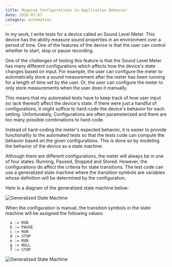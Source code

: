 ```yaml
---
title: Mapping Configurations to Application Behavior
date: 2018-07-07
category: automation
---
```



In my work, I write tests for a device called an Sound Level Meter. This device has the ability  measure sound properties in an environment over a period of time. One of the features of the device is that the user can control whether to start, stop or pause recording.

One of the challenges of testing this feature is that the Sound Level Meter has many different configurations which affects how the device's state changes based on input. For example, the user can configure the meter to automatically store a sound measurement after the meter has been running for a length of time set by the user. Or, the user can configure the meter to only store measurements when the user does it manually. 

This means that my automated tests have to keep track of how user input (or lack thereof) affect the device's state. If there were just a handful of configurations, it might suffice to hard-code the device's behavior for each setting. Unfortunately, Configurations are often parameterized and there are too many possible combinations to hard-code.

Instead of hard-coding the meter's expected behavior, it is easier to provide functionality to the automated tests so that the tests code can compute the behavior based on the given configurations. This is done so by modeling the behavior of the device as a state machine. 

Although there are different configurations, the meter will always be in one of four states: Running, Paused, Stopped and Stored. However, the configurations do affect the criteria for state transitions. The test code can use a generalized state machine where the transition symbols are variables whose definition will be determined by the configuration.

Here is a diagram of the generalized state machine below:


![Generalized State Machine]({{site.baseurl}}{{site.images.GeneralizedStateMachine}})


When the configuration is manual, the transition symbols in the state machine will be assigned the following values:

```
  a := RUN
  b := PAUSE
  c := RUN
  d := STOP
  e := RUN
  g := NULL
  f := STOP
```

![Generalized State Machine]({{site.baseurl}}{{site.images.ManualStateMachine}})

